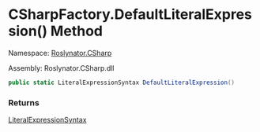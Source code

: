 # CSharpFactory\.DefaultLiteralExpression\(\) Method

Namespace: [Roslynator.CSharp](../../README.md)

Assembly: Roslynator\.CSharp\.dll

```csharp
public static LiteralExpressionSyntax DefaultLiteralExpression()
```

### Returns

[LiteralExpressionSyntax](https://docs.microsoft.com/en-us/dotnet/api/microsoft.codeanalysis.csharp.syntax.literalexpressionsyntax)


